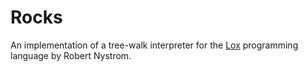 # Rocks
An implementation of a tree-walk interpreter for the [Lox](https://craftinginterpreters.com/) programming language by Robert Nystrom.